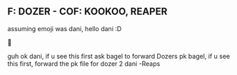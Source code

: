 ## F: DOZER - COF: KOOKOO, REAPER

assuming emoji was dani, hello dani :D

👋

guh ok
dani, if u see this first ask bagel to forward Dozers pk
bagel, if u see this first, forward the pk file for dozer 2 dani
-Reaps
